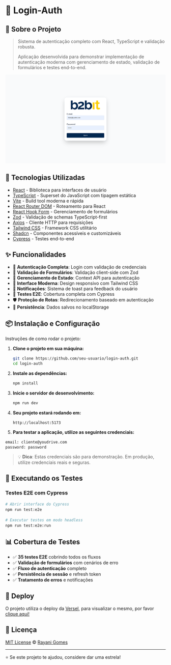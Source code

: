 # 🔐 Login-Auth

## 📌 Sobre o Projeto

> Sistema de autenticação completo com React, TypeScript e validação robusta.
>
> Aplicação desenvolvida para demonstrar implementação de autenticação moderna com gerenciamento de estado, validação de formulários e testes end-to-end.

![Login Page](public/imagem.png)

## 🚀 Tecnologias Utilizadas

- [React](https://reactjs.org) - Biblioteca para interfaces de usuário
- [TypeScript](https://www.typescriptlang.org/) - Superset do JavaScript com tipagem estática
- [Vite](https://vitejs.dev/) - Build tool moderna e rápida
- [React Router DOM](https://reactrouter.com/) - Roteamento para React
- [React Hook Form](https://www.react-hook-form.com/) - Gerenciamento de formulários
- [Zod](https://zod.dev/) - Validação de schemas TypeScript-first
- [Axios](https://axios-http.com/) - Cliente HTTP para requisições
- [Tailwind CSS](https://tailwindcss.com/) - Framework CSS utilitário
- [Shadcn](https://ui.shadcn.com/) - Componentes acessíveis e customizáveis
- [Cypress](https://www.cypress.io/) - Testes end-to-end

## ✨ Funcionalidades

- 🔑 **Autenticação Completa**: Login com validação de credenciais
- 📝 **Validação de Formulários**: Validação client-side com Zod
- 🔄 **Gerenciamento de Estado**: Context API para autenticação
- 🎨 **Interface Moderna**: Design responsivo com Tailwind CSS
- 🔔 **Notificações**: Sistema de toast para feedback do usuário
- 🧪 **Testes E2E**: Cobertura completa com Cypress
- 🛡️ **Proteção de Rotas**: Redirecionamento baseado em autenticação
- 💾 **Persistência**: Dados salvos no localStorage

## 📦 Instalação e Configuração

Instruções de como rodar o projeto:

1. **Clone o projeto em sua máquina:**

   ```sh
   git clone https://github.com/seu-usuario/login-auth.git
   cd login-auth
   ```

2. **Instale as dependências:**

   ```sh
   npm install
   ```

3. **Inicie o servidor de desenvolvimento:**

   ```sh
   npm run dev
   ```

4. **Seu projeto estará rodando em:**

   ```
   http://localhost:5173
   ```

5. **Para testar a aplicação, utilize as seguintes credenciais:**

```
email: cliente@youdrive.com
password: password
```

> 💡 **Dica**: Estas credenciais são para demonstração. Em produção, utilize credenciais reais e seguras.

## 🧪 Executando os Testes

### Testes E2E com Cypress

```sh
# Abrir interface do Cypress
npm run test:e2e

# Executar testes em modo headless
npm run test:e2e:run
```

## 📊 Cobertura de Testes

- ✅ **35 testes E2E** cobrindo todos os fluxos
- ✅ **Validação de formulários** com cenários de erro
- ✅ **Fluxo de autenticação** completo
- ✅ **Persistência de sessão** e refresh token
- ✅ **Tratamento de erros** e notificações

## 🚀 Deploy

O projeto utiliza o deploy da [Versel](https://vercel.com), para visualizar o mesmo, por favor [clique aqui!](https://login-auth-test.vercel.app/)

## 📝 Licença

[MIT License](https://github.com/RayaniGomes/Evently/blob/main/LICENSE) © [Rayani Gomes](https://github.com/RayaniGomes)

---

⭐ Se este projeto te ajudou, considere dar uma estrela!
